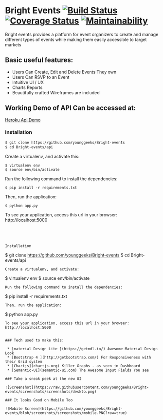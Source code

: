 # Bright Events [![Build Status](https://travis-ci.org/younggeeks/Bright-events.svg?branch=master)](https://travis-ci.org/younggeeks/Bright-events)  [![Coverage Status](https://coveralls.io/repos/github/younggeeks/Bright-events/badge.svg?branch=master)](https://coveralls.io/github/younggeeks/Bright-events?branch=master)  [![Maintainability](https://api.codeclimate.com/v1/badges/1416fa108e68305d492e/maintainability)](https://codeclimate.com/github/younggeeks/Bright-events/maintainability)
              
Bright events provides a platform for event organizers to create and manage different types of events while making them easily accessible to target markets

## Basic useful features:

 * Users Can Create, Edit and Delete Events They own
 * Users Can RSVP to an Event
 * Intuitive UI / UX
 * Charts Reports
 * Beautifully crafted Wireframes are included


## Working Demo of API Can be accessed at:
   [Heroku Api Demo ](https://bright-event.herokuapp.com/api/v1/events)


### Installation
```sh
$ git clone https://github.com/younggeeks/Bright-events
$ cd Bright-events/api
```
Create a virtualenv, and activate this:
```
$ virtualenv env 
$ source env/bin/activate   
```
Run the following command to install the dependencies:
```
$ pip install -r requirements.txt
```
Then, run the application:
```
$ python app.py
```
To see your application, access this url in your browser:
http://localhost:5000

```

 


Installation
```
$ git clone https://github.com/younggeeks/Bright-events
$ cd Bright-events/api
```
Create a virtualenv, and activate:
```
$ virtualenv env 
$ source env/bin/activate   
```
Run the following command to install the dependencies:
```
$ pip install -r requirements.txt
```
Then, run the application:
```
$ python app.py
```
To see your application, access this url in your browser: http://localhost:5000


### Tech used to make this:

 * [material Design Lite ](https://getmdl.io/) Awesome Material Design Look
 * [Bootstrap 4 ](http://getbootstrap.com/) For Responsiveness with their Grid system
 * [Chartjs](chartjs.org) Killer Graphs - as seen in Dashboard
 * [Semantic-UI](semantic-ui.com) The Awesome Input Fields You see
 
### Take a sneak peek at the new UI

![Screenshot](https://raw.githubusercontent.com/younggeeks/Bright-events/screenshots/screenshots/deskto.png)

### It looks Good on Mobile Too 

![Mobile Screen](https://github.com/younggeeks/Bright-events/blob/screenshots/screenshots/mobile.PNG?raw=true)

